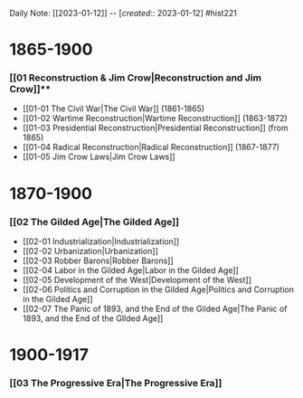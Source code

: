 Daily Note: [[2023-01-12]] -- [*created*:: 2023-01-12] #hist221 

# 1865-1900

### [[01 Reconstruction & Jim Crow|Reconstruction and Jim Crow]]**
- [[01-01 The Civil War|The Civil War]] (1861-1865)
- [[01-02 Wartime Reconstruction|Wartime Reconstruction]] (1863-1872)
- [[01-03 Presidential Reconstruction|Presidential Reconstruction]] (from 1865)
- [[01-04 Radical Reconstruction|Radical Reconstruction]] (1867-1877)
- [[01-05 Jim Crow Laws|Jim Crow Laws]] 

# 1870-1900

### [[02 The Gilded Age|The Gilded Age]]
- [[02-01 Industrialization|Industrialization]]
- [[02-02 Urbanization|Urbanization]]
- [[02-03 Robber Barons|Robber Barons]]
- [[02-04 Labor in the Gilded Age|Labor in the Gilded Age]]
- [[02-05 Development of the West|Development of the West]]
- [[02-06 Politics and Corruption in the Gilded Age|Politics and Corruption in the Gilded Age]]
- [[02-07 The Panic of 1893, and the End of the Gilded Age|The Panic of 1893, and the End of the GIlded Age]]

# 1900-1917

### [[03 The Progressive Era|The Progressive Era]]